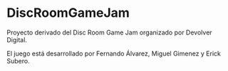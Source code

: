 # DiscRoomGameJam

Proyecto derivado del Disc Room Game Jam organizado por Devolver Digital. 

El juego está desarrollado por Fernando Álvarez, Miguel Gimenez y Erick Subero.